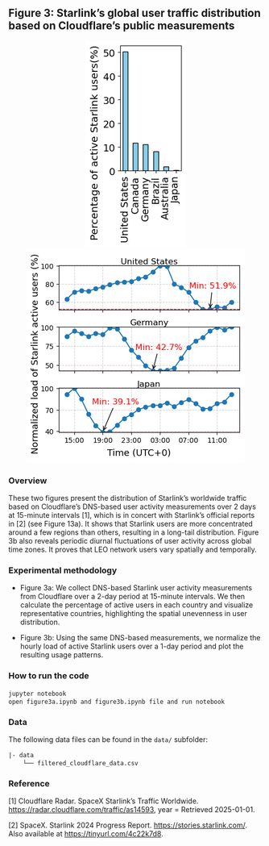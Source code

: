 ## Figure 3: Starlink’s global user traffic distribution based on Cloudflare’s public measurements

<div align=center><img src="./figure3a.png" width=""><img src="./figure3b.png" width=""></div>

### Overview

These two figures present the distribution of Starlink’s worldwide traffic based on Cloudflare’s DNS-based user activity measurements over 2 days at 15-minute intervals [1], which is in concert with Starlink’s official reports in [2] (see Figure 13a). It shows that Starlink users are more concentrated around a few regions than others, resulting in a long-tail distribution. Figure 3b also reveals periodic diurnal fluctuations of user activity across global time zones. It proves that LEO network users vary spatially and temporally.

### Experimental methodology

- Figure 3a: We collect DNS-based Starlink user activity measurements from Cloudflare over a 2-day period at 15-minute intervals. We then calculate the percentage of active users in each country and visualize representative countries, highlighting the spatial unevenness in user distribution.

- Figure 3b: Using the same DNS-based measurements, we normalize the hourly load of active Starlink users over a 1-day period and plot the resulting usage patterns.

### How to run the code

```
jupyter notebook
open figure3a.ipynb and figure3b.ipynb file and run notebook
```

### Data

The following data files can be found in the `data/` subfolder:

	|- data
		└── filtered_cloudflare_data.csv

### Reference

[1] Cloudflare Radar. SpaceX Starlink’s Traffic Worldwide. https://radar.cloudflare.com/traffic/as14593, year = Retrieved 2025-01-01.

[2] SpaceX. Starlink 2024 Progress Report. https://stories.starlink.com/. Also available at https://tinyurl.com/4c22k7d8.